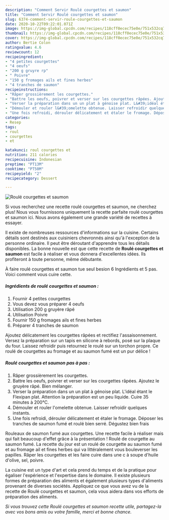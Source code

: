 ```yaml
---
description: "Comment Servir Roulé courgettes et saumon"
title: "Comment Servir Roulé courgettes et saumon"
slug: 6374-comment-servir-roule-courgettes-et-saumon
date: 2020-10-22T09:22:01.071Z
image: https://img-global.cpcdn.com/recipes/118cff0ecec75e0e/751x532cq70/roule-courgettes-et-saumon-photo-principale-de-la-recette.jpg
thumbnail: https://img-global.cpcdn.com/recipes/118cff0ecec75e0e/751x532cq70/roule-courgettes-et-saumon-photo-principale-de-la-recette.jpg
cover: https://img-global.cpcdn.com/recipes/118cff0ecec75e0e/751x532cq70/roule-courgettes-et-saumon-photo-principale-de-la-recette.jpg
author: Bertie Colon
ratingvalue: 4.6
reviewcount: 12
recipeingredient:
- "4 petites courgettes"
- "4 oeufs"
- "200 g gruyre rp"
- " Poivre"
- "150 g fromages ails et fines herbes"
- "4 tranches de saumon"
recipeinstructions:
- "Râper grossièrement les courgettes."
- "Battre les oeufs, poivrer et verser sur les courgettes râpées. Ajoutez le gruyère râpé. Bien mélanger."
- "Verser la préparation dans un un plat à génoise plat. L&#39;idéal étant le Flexipan plat. Attention la préparation est un peu liquide. Cuire 35 minutes à 200°C."
- "Démouler et rouler l&#39;omelette obtenue. Laisser refroidir quelques instants."
- "Une fois refroidi, dérouler délicatement et étaler le fromage. Déposer les tranches de saumon fumé et roulé bien serré. Dégustez bien frais"
categories:
- Resep
tags:
- roul
- courgettes
- et

katakunci: roul courgettes et 
nutrition: 211 calories
recipecuisine: Indonesian
preptime: "PT13M"
cooktime: "PT50M"
recipeyield: "2"
recipecategory: Dessert

---
```



![Roulé courgettes et saumon](https://img-global.cpcdn.com/recipes/118cff0ecec75e0e/751x532cq70/roule-courgettes-et-saumon-photo-principale-de-la-recette.jpg)

Si vous recherchez une recette roulé courgettes et saumon, ne cherchez plus! Nous vous fournissons uniquement la recette parfaite roulé courgettes et saumon ici. Nous avons également une grande variété de recettes à essayer.

Il existe de nombreuses ressources d'informations sur la cuisine. Certains détails sont destinés aux cuisiniers chevronnés ainsi qu'à l'exception de la personne ordinaire. Il peut être déroutant d'apprendre tous les détails disponibles. La bonne nouvelle est que cette recette de <strong> Roulé courgettes et saumon </strong> est facile à réaliser et vous donnera d'excellentes idées. Ils profiteront à toute personne, même débutante.

<!--inarticleads1-->

À faire roulé courgettes et saumon tue seul besion 6 Ingrédients et 5 pas. Voici comment vous cuire cette.

##### Ingrédients de roulé courgettes et saumon :

1. Fournir 4 petites courgettes
1. Vous devez vous préparer 4 oeufs
1. Utilisation 200 g gruyère râpé
1. Utilisation  Poivre
1. Fournir 150 g fromages ails et fines herbes
1. Préparer 4 tranches de saumon


Ajoutez délicatement les courgettes râpées et rectifiez l&#39;assaisonnement. Versez la préparation sur un tapis en silicone à rebords, posé sur la plaque du four. Laissez refroidir puis retournez le roulé sur un torchon propre. Ce roulé de courgettes au fromage et au saumon fumé est un pur délice ! 

<!--inarticleads2-->

##### Roulé courgettes et saumon pas à pas :

1. Râper grossièrement les courgettes.
1. Battre les oeufs, poivrer et verser sur les courgettes râpées. Ajoutez le gruyère râpé. Bien mélanger.
1. Verser la préparation dans un un plat à génoise plat. L&#39;idéal étant le Flexipan plat. Attention la préparation est un peu liquide. Cuire 35 minutes à 200°C.
1. Démouler et rouler l&#39;omelette obtenue. Laisser refroidir quelques instants.
1. Une fois refroidi, dérouler délicatement et étaler le fromage. Déposer les tranches de saumon fumé et roulé bien serré. Dégustez bien frais


Rouleaux de saumon fumé aux courgettes. Une recette facile à réaliser mais qui fait beaucoup d&#39;effet grâce à la présentation ! Roulé de courgette au saumon fumé. La recette du jour est un roulé de courgette au saumon fumé et au fromage ail et fines herbes qui va littéralement vous bouleverser les papilles. Râper les courgettes et les faire cuire dans une c à soupe d&#39;huile d&#39;olive, sel, poivre. 

<!--inarticleads1-->

<p>
La cuisine est un type d'art et cela prend du temps et de la pratique pour égaliser l'expérience et l'expertise dans le domaine. Il existe plusieurs formes de préparation des aliments et également plusieurs types d'aliments provenant de diverses sociétés. Appliquez ce que vous avez vu de la recette de Roulé courgettes et saumon, cela vous aidera dans vos efforts de préparation des aliments.
</p>

<p>
<i>Si vous trouvez cette Roulé courgettes et saumon recette utile, partagez-la avec vos bons amis ou votre famille, merci et bonne chance.</i>
</p>
